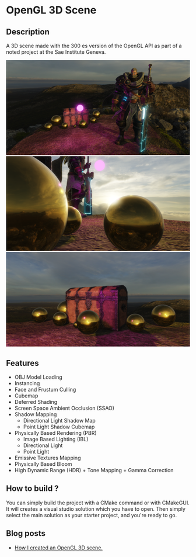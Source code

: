 # OpenGL 3D Scene


## Description

A 3D scene made with the 300 es version of the OpenGL API as part of a noted project at the Sae Institute Geneva.

![Scene Rendering](documentation/images/scene_cover.png)
![Scene Rendering](documentation/images/gold_sphere_cover.png)
![Scene Rendering](documentation/images/chest_cover.png)

## Features

- OBJ Model Loading
- Instancing
- Face and Frustum Culling
- Cubemap
- Deferred Shading
- Screen Space Ambient Occlusion (SSAO)
- Shadow Mapping
    - Directional Light Shadow Map
    - Point Light Shadow Cubemap
- Physically Based Rendering (PBR)
    - Image Based Lighting (IBL)
    - Directional Light
    - Point Light
- Emissive Textures Mapping
- Physically Based Bloom
- High Dynamic Range (HDR) + Tone Mapping + Gamma Correction

## How to build ?

You can simply build the project with a CMake command or with CMakeGUI.
It will creates a visual studio solution which you have to open.
Then simply select the main solution as your starter project, and you're ready to go.

## Blog posts
- [How I created an OpenGL 3D scene.](https://chocolive24.github.io/3d_scene/3d_scene.md.html)
